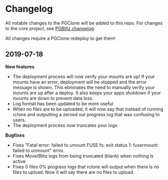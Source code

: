 # Changelog

All notable changes to the PGClone will be added to this repo. For changes to the core project, see [PGBlitz changelog](https://github.com/PGBlitz/PGBlitz.com/blob/v8.6base/CHANGELOG.md).

All changes require a PGClone redeploy to get them!

## 2019-07-18

**New features**

- The deployment process will now verify your mounts are up! If your mounts have an error, deployment will be stopped and the error message is shown. This eliminates the need to manually verify your mounts are up after a deploy. It also keeps your apps shutdown if your mounts are down to prevent data loss.
- Log format has been updated to be more useful
- When no files are to be uploaded, it will now say that instead of running rclone and outputting a zeroed out progress log that was confusing to users.
- The deployment process now truncates your logs


**Bugfixes**

- Fixes "Fatal error: failed to umount FUSE fs: exit status 1: fusermount: failed to unmount" error.
- Fixes Move/Blitz logs from being truncated (blank) when nothing is active
- Fixes 0 files 0% progress logs that rclone will output when there is no files to upload. Now it will say there are no files to upload.
